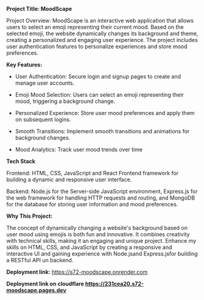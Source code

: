**Project Title: MoodScape**

Project Overview: MoodScape is an interactive web application that allows users to select an emoji representing their current mood. Based on the selected emoji, the website dynamically changes its background and theme, creating a personalized and engaging user experience. The project includes user authentication features to personalize experiences and store mood preferences.

**Key Features:**

- User Authentication: Secure login and signup pages to create and manage user accounts.

- Emoji Mood Selection: Users can select an emoji representing their mood, triggering a background change.

- Personalized Experience: Store user mood preferences and apply them on subsequent logins.

- Smooth Transitions: Implement smooth transitions and animations for background changes.

- Mood Analytics: Track user mood trends over time

**Tech Stack**

Frontend: HTML, CSS, JavaScript and React Frontend framework for building a dynamic and responsive user interface.

Backend: Node.js for the Server-side JavaScript environment, Express.js for the web framework for handling HTTP requests and routing, and MongoDB for the database for storing user information and mood preferences.

**Why This Project:**

The concept of dynamically changing a website's background based on user mood using emojis is both fun and innovative. It combines creativity with technical skills, making it an engaging and unique project. Enhance my skills on HTML, CSS, and JavaScript by creating a responsive and interactive UI and gaining experience with Node.jsand Express.jsfor building a RESTful API un backend.


**Deployment link:** https://s72-moodscape.onrender.com



**Deployment link on cloudflare https://231cea20.s72-moodscape.pages.dev**




